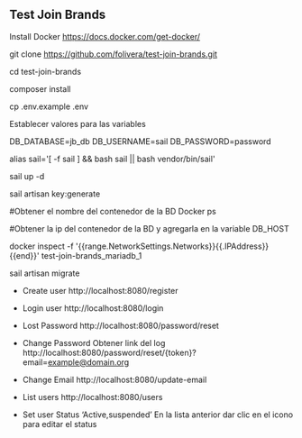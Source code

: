 ## Test Join Brands
Install Docker https://docs.docker.com/get-docker/


git clone https://github.com/folivera/test-join-brands.git

cd test-join-brands

composer install

cp .env.example .env

Establecer valores para las variables

DB_DATABASE=jb_db
DB_USERNAME=sail
DB_PASSWORD=password

alias sail='[ -f sail ] && bash sail || bash vendor/bin/sail'

sail up -d

sail artisan key:generate

#Obtener el nombre del contenedor de la BD
Docker ps

#Obtener la ip del contenedor de la BD y agregarla en la variable DB_HOST

docker inspect -f '{{range.NetworkSettings.Networks}}{{.IPAddress}}{{end}}' test-join-brands_mariadb_1


sail artisan migrate

- Create user 
http://localhost:8080/register

- Login user
http://localhost:8080/login

- Lost Password
http://localhost:8080/password/reset

- Change Password
Obtener link del log http://localhost:8080/password/reset/{token}?email=example@domain.org

- Change Email
http://localhost:8080/update-email

- List users
http://localhost:8080/users

- Set user Status ‘Active,suspended’
En la lista anterior dar clic en el icono para editar el status